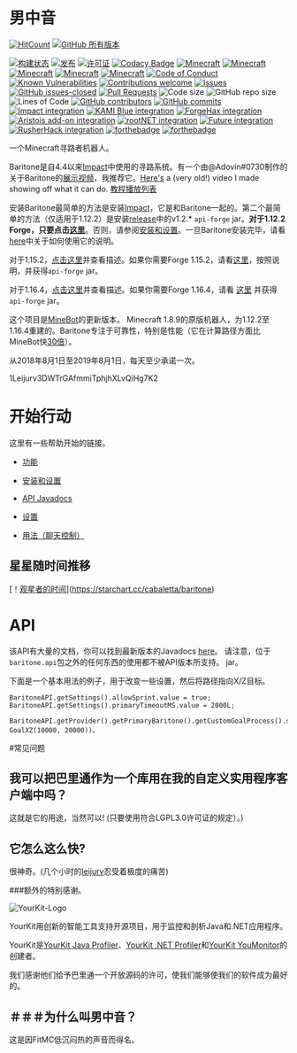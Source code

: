 # 男中音
[![HitCount](http://hits.dwyl.com/cabaletta/baritone.svg)](http://hits.dwyl.com/cabaletta/baritone/)
[![GitHub 所有版本](https://img.shields.io/github/downloads/cabaletta/baritone/total.svg)](https://github.com/cabaletta/baritone/releases/)

[![构建状态](https://travis-ci.com/cabaletta/baritone.svg?branch=master)](https://travis-ci.com/cabaletta/baritone/)
[![发布](https://img.shields.io/github/release/cabaletta/baritone.svg)](https://github.com/cabaletta/baritone/releases/)
[![许可证](https://img.shields.io/badge/license-LGPL--3.0%20with%20anime%20exception-green.svg)](LICENSE)
[![Codacy Badge](https://api.codacy.com/project/badge/Grade/a73d037823b64a5faf597a18d71e3400)](https://www.codacy.com/app/leijurv/baritone?utm_source=github.com&amp;utm_medium=referral&amp;utm_content=cabaletta/baritone&amp;utm_campaign=Badge_Grade)
[![Minecraft](https://img.shields.io/badge/MC-1.12.2-brightgreen.svg)](https://github.com/cabaletta/baritone/tree/master/)
[![Minecraft](https://img.shields.io/badge/MC-1.13.2-brightgreen.svg)](https://github.com/cabaletta/baritone/tree/1.13.2/)
[![Minecraft](https://img.shields.io/badge/MC-1.14.4-brightgreen.svg)](https://github.com/cabaletta/baritone/tree/1.14.4/)
[![Minecraft](https://img.shields.io/badge/MC-1.15.2-brightgreen.svg)](https://github.com/cabaletta/baritone/tree/1.15.2/)
[![Minecraft](https://img.shields.io/badge/MC-1.16.4-brightgreen.svg)](https://github.com/cabaletta/baritone/tree/1.16.4/)
[![Code of Conduct](https://img.shields.io/badge/%E2%9D%A4-code%20of%20conduct-blue.svg?style=flat)](https://github.com/cabaletta/baritone/blob/master/CODE_OF_CONDUCT.md)
[![Known Vulnerabilities](https://snyk.io/test/github/cabaletta/baritone/badge.svg?targetFile=build.gradle)](https://snyk.io/test/github/cabaletta/baritone?targetFile=build.gradle)
[![Contributions welcome](https://img.shields.io/badge/contributions-welcome-brightgreen.svg?style=flat)](https://github.com/cabaletta/baritone/issues/)
[![Issues](https://img.shields.io/github/issues/cabaletta/baritone.svg)](https://github.com/cabaletta/baritone/issues/)
[![GitHub issues-closed](https://img.shields.io/github/issues-closed/cabaletta/baritone.svg)](https://github.com/cabaletta/baritone/issues?q=is%3Aissue+is%3Aclosed)
[![Pull Requests](https://img.shields.io/github/issues-pr/cabaletta/baritone.svg)](https://github.com/cabaletta/baritone/pulls/)
![Code size](https://img.shields.io/github/languages/code-size/cabaletta/baritone.svg)
![GitHub repo size](https://img.shields.io/github/repo-size/cabaletta/baritone.svg)
![Lines of Code](https://tokei.rs/b1/github/cabaletta/baritone?category=code)
[![GitHub contributors](https://img.shields.io/github/contributors/cabaletta/baritone.svg)](https://github.com/cabaletta/baritone/graphs/contributors/)
[![GitHub commits](https://img.shields.io/github/commits-since/cabaletta/baritone/v1.0.0.svg)](https://github.com/cabaletta/baritone/commit/)
[![Impact integration](https://img.shields.io/badge/Impact%20integration-v1.2.14%20/%20v1.3.8%20/%20v1.4.6%20/%20v1.5.3-brightgreen.svg)](https://impactclient.net/)
[![KAMI Blue integration](https://img.shields.io/badge/KAMI%20Blue%20integration-v1.2.14--master-green)](https://github.com/kami-blue/client)
[![ForgeHax integration](https://img.shields.io/badge/ForgeHax%20%22integration%22-scuffed-yellow.svg)](https://github.com/fr1kin/ForgeHax/)
[![Aristois add-on integration](https://img.shields.io/badge/Aristois%20add--on%20integration-v1.3.4%20/%20v1.4.1-green.svg)](https://gitlab.com/emc-mods-indrit/baritone_api)
[![rootNET integration](https://img.shields.io/badge/rootNET%20integration-v1.2.14-green.svg)](https://rootnet.dev/)
[![Future integration](https://img.shields.io/badge/Future%20integration-v1.2.12%20%2F%20v1.3.6%20%2F%20v1.4.4-red)](https://futureclient.net/)
[![RusherHack integration](https://img.shields.io/badge/RusherHack%20integration-v1.2.14-green)](https://rusherhack.org/)
[![forthebadge](https://forthebadge.com/images/badges/built-with-swag.svg)](http://forthebadge.com/)
[![forthebadge](https://forthebadge.com/images/badges/mom-made-pizza-rolls.svg)](http://forthebadge.com/)

一个Minecraft寻路者机器人。

Baritone是自4.4以来[Impact](https://impactclient.net/)中使用的寻路系统。有一个由@Adovin#0730制作的关于Baritone的[展示视频](https://youtu.be/CZkLXWo4Fg4)，我推荐它。[Here's](https://www.youtube.com/watch?v=StquF69-_wI) a (very old!) video I made showing off what it can do. [教程播放列表](https://www.youtube.com/playlist?list=PLnwnJ1qsS7CoQl9Si-RTluuzCo_4Oulpa)

安装Baritone最简单的方法是安装[Impact](https://impactclient.net/)，它是和Baritone一起的。第二个最简单的方法（仅适用于1.12.2）是安装[release](https://github.com/cabaletta/baritone/releases)中的v1.2.* `api-forge` jar。**对于1.12.2 Forge，只要点击[这里](https://github.com/cabaletta/baritone/releases/download/v1.2.14/baritone-api-forge-1.2.14.jar)**。否则，请参阅[安装和设置](SETUP.md)。一旦Baritone安装完毕，请看[here](USAGE.md)中关于如何使用它的说明。

对于1.15.2，[点击这里](https://www.youtube.com/watch?v=j1qKtCZFURM)并查看描述。如果你需要Forge 1.15.2，请看[这里](https://github.com/cabaletta/baritone/releases/tag/v1.5.3)，按照说明，并获得`api-forge` jar。

对于1.16.4，[点击这里](https://www.youtube.com/watch?v=_4eVJ9Qz2J8)并查看描述。如果你需要Forge 1.16.4，请看 [这里](https://github.com/cabaletta/baritone/releases/tag/v1.6.2) 并获得`api-forge` jar。

这个项目是[MineBot](https://github.com/leijurv/MineBot/)的更新版本。
Minecraft 1.8.9的原版机器人，为1.12.2至1.16.4重建的。Baritone专注于可靠性，特别是性能（它在计算路径方面比MineBot快[30倍](https://github.com/cabaletta/baritone/pull/180#issuecomment-423822928)）。

从2018年8月1日至2019年8月1日，每天至少承诺一次。

1Leijurv3DWTrGAfmmiTphjhXLvQiHg7K2

# 开始行动

这里有一些帮助开始的链接。

- [功能](FEATURES.md)

- [安装和设置](SETUP.md)

- [API Javadocs](https://baritone.leijurv.com/)

- [设置](https://baritone.leijurv.com/baritone/api/Settings.html#field.detail)

- [用法（聊天控制）](USAGE.md)

## 星星随时间推移

[！[观星者的时间](https://starchart.cc/cabaletta/baritone.svg)](https://starchart.cc/cabaletta/baritone)

# API

该API有大量的文档，你可以找到最新版本的Javadocs [here](https://baritone.leijurv.com/)。
请注意，位于``baritone.api``包之外的任何东西的使用都不被API版本所支持。
jar。

下面是一个基本用法的例子，用于改变一些设置，然后将路径指向X/Z目标。

```
BaritoneAPI.getSettings().allowSprint.value = true;
BaritoneAPI.getSettings().primaryTimeoutMS.value = 2000L;

BaritoneAPI.getProvider().getPrimaryBaritone().getCustomGoalProcess().setGoalAndPath(new GoalXZ(10000, 20000))。
```

#常见问题

## 我可以把巴里通作为一个库用在我的自定义实用程序客户端中吗？

这就是它的用途，当然可以! (只要使用符合LGPL3.0许可证的规定）。)

## 它怎么这么快?

很神奇。(几个小时的[leijurv](https://github.com/leijurv/)忍受着极度的痛苦)

###额外的特别感谢。

![YourKit-Logo](https://www.yourkit.com/images/yklogo.png)

YourKit用创新的智能工具支持开源项目，用于监控和剖析Java和.NET应用程序。

YourKit是[YourKit Java Profiler](https://www.yourkit.com/java/profiler/)、[YourKit .NET Profiler](https://www.yourkit.com/.net/profiler/)和[YourKit YouMonitor](https://www.yourkit.com/youmonitor/)的创建者。

我们感谢他们给予巴里通一个开放源码的许可，使我们能够使我们的软件成为最好的。

## ＃＃＃为什么叫男中音？

这是因FitMC低沉闷热的声音而得名。
